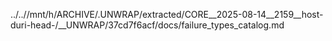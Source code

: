 ../..//mnt/h/ARCHIVE/.UNWRAP/extracted/CORE__2025-08-14__2159__host-duri-head-/__UNWRAP/37cd7f6acf/docs/failure_types_catalog.md